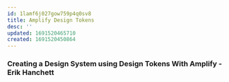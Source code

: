 ```yaml
---
id: 1lamf6j027gow759p4q0sv8
title: Amplify Design Tokens
desc: ''
updated: 1691520465710
created: 1691520450864
---
```

### Creating a Design System using Design Tokens With Amplify - Erik Hanchett